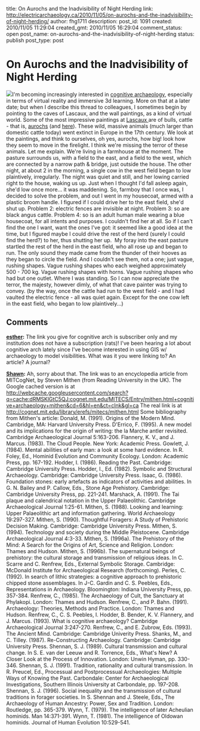 title: On Aurochs and the Inadvisibility of Night Herding
link: http://electricarchaeology.ca/2010/11/05/on-aurochs-and-the-inadvisibility-of-night-herding/
author: fhg1711
description: 
post_id: 1091
created: 2010/11/05 11:29:04
created_gmt: 2010/11/05 16:29:04
comment_status: open
post_name: on-aurochs-and-the-inadvisibility-of-night-herding
status: publish
post_type: post

# On Aurochs and the Inadvisibility of Night Herding

![](http://upload.wikimedia.org/wikipedia/commons/1/1e/Lascaux_painting.jpg)I'm becoming increasingly interested in [cognitive archaeology](http://cognet.mit.edu/library/erefs/mitecs/mithen.html), especially in terms of virtual reality and immersive 3d learning. More on that at a later date; but when I describe this thread to colleagues, I sometimes begin by pointing to the caves of Lascaux, and the wall paintings, as a kind of virtual world. Some of the most impressive paintings at [Lascaux ](http://en.wikipedia.org/wiki/Lascaux)are of bulls, cattle - that is, [aurochs](http://en.wikipedia.org/wiki/Aurochs) (and [here](http://www.telegraph.co.uk/earth/wildlife/7011035/Giant-cattle-to-be-bred-back-from-extinction.html)). These wild, massive animals (much larger than domestic cattle today) went extinct in Europe in the 17th century. We look at the paintings, and think to ourselves, oh yes, aurochs, how big! look how they seem to move in the firelight. I think we're missing the terror of these animals. Let me explain. We're living in a farmhouse at the moment. The pasture surrounds us, with a field to the east, and a field to the west, which are connected by a narrow path & bridge, just outside the house. The other night, at about 2 in the morning, a single cow in the west field began to low plaintively, irregularly. The night was quiet and still, and her lowing carried right to the house, waking us up. Just when I thought I'd fall asleep again, she'd low once more... it was maddening. So, farmboy that I once was, I decided to solve the problem, and out I went in my housecoat, armed with a plastic broom handle. I figured if I could drive her to the east field, she'd shut up. Problem 2: electric fences are invisible at night. Problem 3: so are black angus cattle. Problem 4: so is an adult human male wearing a blue housecoat, for all intents and purposes. I couldn't find her at all. So if I can't find the one I want, want the ones I've got: it seemed like a good idea at the time, but I figured maybe I could drive the rest of the herd (surely I could find the herd?) to her, thus shutting her up.  My foray into the east pasture startled the rest of the herd in the east field, who all rose up and began to run. The only sound they made came from the thunder of their hooves as they began to circle the field. And I couldn't see them, not a one; just vague, rushing shapes. Vague rushing shapes who each weighed approximately 500 - 700 kg. Vague rushing shapes with horns. Vague rushing shapes who had but one outlet. Where I was standing. So I can now appreciate the terror, the majesty, however dimly, of what that cave painter was trying to convey. (by the way, once the cattle had run to the west field - and I had vaulted the electric fence - all was quiet again. Except for the one cow left in the east field, who began to low plaintively...)

## Comments

**[esther](#3770 "2010-11-05 22:01:34"):** The link you give for cognitive arch is subscriber only and my institution does not have a subscription (rats)! I've been hearing a lot about cognitive arch lately since I've become interested in using GIS w/ archaeology to model visibilities. What was it you were linking to? An article? A journal?

**[Shawn](#3772 "2010-11-08 09:13:04"):** Ah, sorry about that. The link was to an encyclopedia article from MITCogNet, by Steven Mithen (from Reading University in the UK). The Google cached version is at http://webcache.googleusercontent.com/search?q=cache:dRMSKlGtC5QJ:cognet.mit.edu/MITECS/Entry/mithen.html+cognitive+archaeology+mithen&cd=6&hl=en&ct=clnk&gl=ca The real link is at http://cognet.mit.edu/library/erefs/mitecs/mithen.html Some bibliography from Mithen's article: Donald, M. (1991). Origins of the Modern Mind. Cambridge, MA: Harvard University Press. D'Errico, F. (1995). A new model and its implications for the origin of writing: the la Marche antler revisited. Cambridge Archaeological Journal 5:163-206. Flannery, K. V., and J. Marcus. (1983). The Cloud People. New York: Academic Press. Gowlett, J. (1984). Mental abilities of early man: a look at some hard evidence. In R. Foley, Ed., Hominid Evolution and Community Ecology. London: Academic Press, pp. 167-192. Hodder, I. (1986). Reading the Past. Cambridge: Cambridge University Press. Hodder, I., Ed. (1982). Symbolic and Structural Archaeology. Cambridge: Cambridge University Press. Isaac, G. (1986). Foundation stones: early artefacts as indicators of activities and abilities. In G. N. Bailey and P. Callow, Eds., Stone Age Prehistory. Cambridge: Cambridge University Press, pp. 221-241. Marshack, A. (1991). The Tai plaque and calendrical notation in the Upper Palaeolithic. Cambridge Archaeological Journal 1:25-61. Mithen, S. (1988). Looking and learning: Upper Palaeolithic art and information gathering. World Archaeology 19:297-327. Mithen, S. (1990). Thoughtful Foragers: A Study of Prehistoric Decision Making. Cambridge: Cambridge University Press. Mithen, S. (1994). Technology and society during the Middle Pleistocene. Cambridge Archaeological Journal 4:3-33. Mithen, S. (1996a). The Prehistory of the Mind: A Search for the Origins of Art, Science and Religion. London: Thames and Hudson. Mithen, S. (1996b). The supernatural beings of prehistory: the cultural storage and transmission of religious ideas. In C. Scarre and C. Renfrew, Eds., External Symbolic Storage. Cambridge: McDonald Institute for Archaeological Research (forthcoming). Perles, C. (1992). In search of lithic strategies: a cognitive approach to prehistoric chipped stone assemblages. In J-C. Gardin and C. S. Peebles, Eds., Representations in Archaeology. Bloomington: Indiana University Press, pp. 357-384. Renfrew, C., (1985). The Archaeology of Cult, the Sanctuary at Phylakopi. London: Thames and Hudson. Renfrew, C., and P. Bahn. (1991). Archaeology: Theories, Methods and Practice. London: Thames and Hudson. Renfrew, C., C. S. Peebles, I. Hodder, B. Bender, K. V. Flannery, and J. Marcus. (1993). What is cognitive archaeology? Cambridge Archaeological Journal 3:247-270. Renfrew, C., and E. Zubrow, Eds. (1993). The Ancient Mind. Cambridge: Cambridge Univerity Press. Shanks, M., and C. Tilley. (1987). Re-Constructing Archaeology. Cambridge: Cambridge University Press. Shennan, S. J. (1989). Cultural transmission and cultural change. In S. E. van der Leeuw and R. Torrence, Eds., What's New? A Closer Look at the Process of Innovation. London: Unwin Hyman, pp. 330-346. Shennan, S. J. (1991). Tradition, rationality and cultural transmission. In R. Preucel, Ed., Processual and Postprocessual Archaeologies: Multiple Ways of Knowing the Past. Carbondale: Center for Archaeological Investigations, Southern Illinois University at Carbondale, pp. 197-208. Shennan, S. J. (1996). Social inequality and the transmission of cultural traditions in forager societies. In S. Shennan and J. Steele, Eds., The Archaeology of Human Ancestry: Power, Sex and Tradition. London: Routledge, pp. 365-379. Wynn, T. (1979). The intelligence of later Acheulian hominids. Man 14:371-391. Wynn, T. (1981). The intelligence of Oldowan hominids. Journal of Human Evolution 10:529-541.

